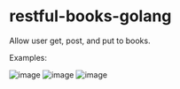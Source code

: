 # restful-books-golang
Allow user get, post, and put to books.

Examples:

![image](https://cloud.githubusercontent.com/assets/10692276/16524262/1e71d4d0-3fda-11e6-9afe-b14b255023b4.png)
![image](https://cloud.githubusercontent.com/assets/10692276/16524533/3a6fe52c-3fdb-11e6-854a-3eea90038c9e.png)
![image](https://cloud.githubusercontent.com/assets/10692276/16524359/7d53125c-3fda-11e6-8e2c-aad5b39132fb.png)
